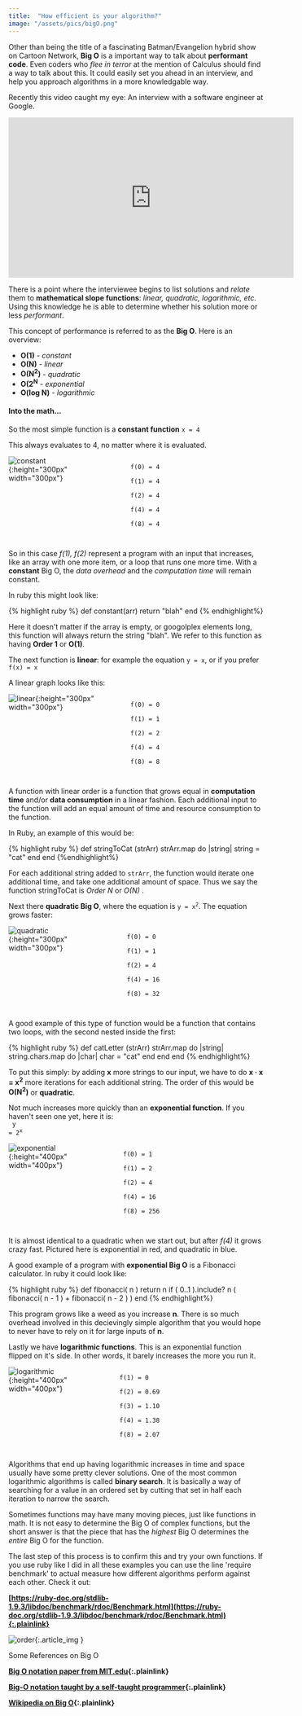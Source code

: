 ```yaml
---
title:  "How efficient is your algorithm?"
image: "/assets/pics/bigO.png"
---
```

 
Other than being the title of a fascinating Batman/Evangelion hybrid show on Cartoon Network, __Big O__ is a important way to talk about __performant code__. Even coders who _flee in terror_ at the mention of Calculus should find a way to talk about this. It could easily set you ahead in an interview, and help you approach algorithms in a more knowledgable way.

Recently this video caught my eye: An interview with a software engineer at Google. 

<iframe width="560" height="315" src="https://www.youtube.com/embed/XKu_SEDAykw" frameborder="0" allowfullscreen></iframe>

There is a point where the interviewee begins to list solutions and _relate_ them to __mathematical slope functions__: _linear, quadratic, logarithmic, etc._ Using this knowledge he is able to determine whether his solution more or less _performant_.

This concept of performance is referred to as the __Big O__. Here is an overview:<br>
<ul>
	<li><strong>O(1)</strong> <em> - constant</em></li>
	<li><strong>O(N)</strong><em> - linear</em></li>
	<li><strong>O(N<sup>2</sup>)</strong><em> - quadratic</em></li>
	<li><strong>O(2<sup>N</sup></strong><em> - exponential</em></li>
	<li><strong>O(log N)</strong><em> - logarithmic</em></li>
</ul>

#### Into the math...

So the most simple function is a __constant function__ <code>x = 4</code>

This always evaluates to 4, no matter where it is evaluated.

<div style="float:right; margin-right:200px; ">
	<code>
		f(0) = 4 <br>
		f(1) = 4 <br>
		f(2) = 4 <br>
		f(4) = 4 <br>
		f(8) = 4 <br>
	</code>
</div>

![constant](/assets/pics/constant.png){:height="300px" width="300px"}

<div style="clear:right"></div>

So in this case _f(1), f(2)_ represent a program with an input that increases, like an array with one more item, or a loop that runs one more time.  With a __constant__ Big O, the _data overhead_ and the _computation time_ will remain constant.

In ruby this might look like:

{% highlight ruby %}
def constant(arr)
	return "blah"
end
{% endhighlight%}

Here it doesn't matter if the array is empty, or googolplex elements long, this function will always return the string "blah". We refer to this function as having __Order 1__ or __O(1)__.

The next function is __linear__: for example the equation <code>y = x</code>, or if you prefer <code>f(x) = x</code>

A linear graph looks like this:

<div style="float:right; margin-right:200px;">
	<code>
		f(0) = 0 <br>
		f(1) = 1 <br>
		f(2) = 2 <br>
		f(4) = 4 <br>
		f(8) = 8 <br>
	</code>
</div>

![linear](/assets/pics/linear.png){:height="300px" width="300px"}

<div style="clear:right"></div>

A function with linear order is a function that grows equal in __computation time__ and/or __data consumption__ in a linear fashion. Each additional input to the function will add an equal amount of time and resource consumption to the function.

In Ruby, an example of this would be: <br>

{% highlight ruby %}
def stringToCat (strArr)
	strArr.map do |string|
		string = "cat"
	end
end
{%endhighlight%}

For each additional string added to <code>strArr</code>, the function would iterate one additional time, and take one additional amount of space.  Thus we say the function stringToCat is _Order N_ or _O(N)_ .

Next there __quadratic Big O__, where the equation is <code>y = x<sup>2</sup></code>.  The equation grows faster:

<div style="float:right; margin-right:200px;">
	<code>
		f(0) = 0 <br>
		f(1) = 1 <br>
		f(2) = 4 <br>
		f(4) = 16 <br>
		f(8) = 32 <br>
	</code>
</div>

![quadratic](/assets/pics/quadratic.png){:height="300px" width="300px"}

<div style="clear:right"></div>

A good example of this type of function would be a function that contains two loops, with the second nested inside the first:

{% highlight ruby %}
def catLetter (strArr)
	strArr.map do |string|
		string.chars.map do |char|
			char = "cat"
		end
	end
end
{% endhighlight%}

 To put this simply: by adding __x__ more strings to our input, we have to do __x &middot; x = x<sup>2</sup>__ more iterations for each additional string. The order of this would be __O(N<sup>2</sup>)__ or __quadratic__.

 Not much increases more quickly than an __exponential function__.  If you haven't seen one yet, here it is:<br>
 <code> y = 2<sup>x</sup></code>

<div style="float:right; margin-right:200px;">
	<code>
		f(0) = 1 <br>
		f(1) = 2 <br>
		f(2) = 4 <br>
		f(4) = 16 <br>
		f(8) = 256 <br>
	</code>
</div>

![exponential](/assets/pics/exponential.png){:height="400px" width="400px"}

<div style="clear:right"></div>

It is almost identical to a quadratic when we start out, but after _f(4)_ it grows crazy fast. Pictured here is exponential in red, and quadratic in blue.

A good example of a program with __exponential Big O__ is a Fibonacci calculator. In ruby it could look like:

{% highlight ruby %}
def fibonacci( n )
  return  n  if ( 0..1 ).include? n
  ( fibonacci( n - 1 ) + fibonacci( n - 2 ) )
end
{% endhighlight%}

This program grows like a weed as you increase __n__.  There is so much overhead involved in this decievingly simple algorithm that you would hope to never have to rely on it for large inputs of __n__.

Lastly we have __logarithmic functions__.  This is an exponential function flipped on it's side.  In other words, it barely increases the more you run it.

<div style="float:right; margin-right:200px;">
	<code>
		f(1) = 0 <br>
		f(2) = 0.69 <br>
		f(3) = 1.10 <br>
		f(4) = 1.38 <br>
		f(8) = 2.07 <br>
	</code>
</div>

![logarithmic](/assets/pics/logarithmic.png){:height="400px" width="400px"}

<div style="clear:right"></div>

Algorithms that end up having logarithmic increases in time and space usually have some pretty clever solutions.  One of the most common logarithmic algorithms is called __binary search__.  It is basically a way of searching for a value in an ordered set by cutting that set in half each iteration to narrow the search.

Sometimes functions may have many moving pieces, just like functions in math.  It is not easy to determine the Big O of complex functions, but the short answer is that the piece that has the _highest_ Big O determines the _entire_ Big O for the function.

The last step of this process is to confirm this and try your own functions.  If you use ruby like I did in all these examples you can use the line 'require benchmark' to actual measure how different algorithms perform against each other. Check it out: <br>

__[https://ruby-doc.org/stdlib-1.9.3/libdoc/benchmark/rdoc/Benchmark.html](https://ruby-doc.org/stdlib-1.9.3/libdoc/benchmark/rdoc/Benchmark.html){:.plainlink}__

![order](/assets/pics/order.jpg){:.article_img }

Some References on Big O

__[Big O notation paper from MIT.edu](http://web.mit.edu/16.070/www/lecture/big_o.pdf){:.plainlink}__

__[Big-O notation taught by a self-taught programmer](https://rob-bell.net/2009/06/a-beginners-guide-to-big-o-notation/){:.plainlink}__


__[Wikipedia on Big O](https://en.wikipedia.org/wiki/Big_O_notation){:.plainlink}__
















